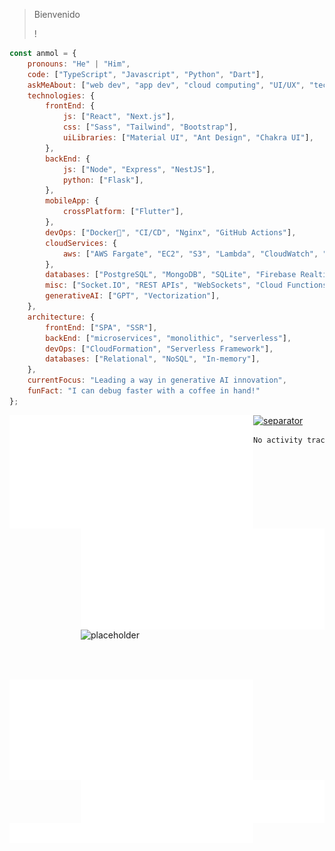 > Bienvenido 
>  
> 
>  !

```javascript
const anmol = {
    pronouns: "He" | "Him",
    code: ["TypeScript", "Javascript", "Python", "Dart"],
    askMeAbout: ["web dev", "app dev", "cloud computing", "UI/UX", "tech trends"],
    technologies: {
        frontEnd: {
            js: ["React", "Next.js"],
            css: ["Sass", "Tailwind", "Bootstrap"],
            uiLibraries: ["Material UI", "Ant Design", "Chakra UI"],
        },
        backEnd: {
            js: ["Node", "Express", "NestJS"],
            python: ["Flask"],
        },
        mobileApp: {
            crossPlatform: ["Flutter"],
        },
        devOps: ["Docker🐳", "CI/CD", "Nginx", "GitHub Actions"],
        cloudServices: {
            aws: ["AWS Fargate", "EC2", "S3", "Lambda", "CloudWatch", "RDS"],
        },
        databases: ["PostgreSQL", "MongoDB", "SQLite", "Firebase Realtime DB", "redis"],
        misc: ["Socket.IO", "REST APIs", "WebSockets", "Cloud Functions"],
        generativeAI: ["GPT", "Vectorization"],
    },
    architecture: {
        frontEnd: ["SPA", "SSR"],
        backEnd: ["microservices", "monolithic", "serverless"],
        devOps: ["CloudFormation", "Serverless Framework"],
        databases: ["Relational", "NoSQL", "In-memory"],
    },
    currentFocus: "Leading a way in generative AI innovation",
    funFact: "I can debug faster with a coffee in hand!"
};
```

[<img align="left" width="390" alt="📗 Classic" src="./metrics.classic.svg">](#)
[<img align="right" width="390" alt="🌸 Anilist " src="./metrics.plugin.anilist.svg">](#)
[<img align="right" width="390" height="80" alt="placeholder" src="https://gist.githubusercontent.com/lowlighter/3c6eaedf50273adfb7a510822672f570/raw/placeholder.svg">](#)

[<img align="left" width="390" alt="📅 Isometric calendar" src="./metrics.plugin.isocalendar.svg">](#)
[<img align="right" width="390" alt="📊 Languages indepth" src="./metrics.plugin.languages.indepth.svg">](#)

[<img width="100%" height="1" alt="separator" src="https://gist.githubusercontent.com/lowlighter/3c6eaedf50273adfb7a510822672f570/raw/placeholder.svg">](#)

[<img align="left" width="390" alt="📌 Topics icons" src="./metrics.plugin.topics.icons.svg">](#)


<!--START_SECTION:waka-->

```txt
No activity tracked
```

<!--END_SECTION:waka-->
